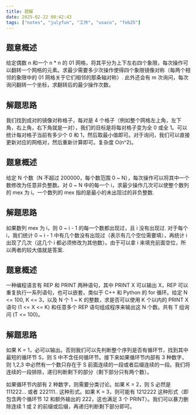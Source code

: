 ```yaml
---
title: 题解
date: 2025-02-22 00:42:43
tags: ["notes", "julyfun", "工作", "usaco", "feb25"]
---
```

## 题意概述

给定偶数 n 和一个 n * n 的 01 网格，将其平分为上下左右四个象限，每次操作可以翻转一个网格的元素。求最少需要多少次操作使得四个象限镜像对称（每两个相邻的象限中的 01 网格关于它们相邻的那条轴对称）. 此外还会有 m 次询问，每次询问翻转一个坐标，求翻转后的最少操作次数。

## 解题思路

我们找到成对的镜像对称格子，每对是 4 个格子（例如整个网格左上角，左下角，右上角，右下角就是一对），我们的目标是将每对格子变为全 0 或全 1。可以统计每对格子当前有多少个 0 和 1，然后取最小值即可。对于询问，我们可以直接更新对应的网格对，然后重新计算即可。复杂度 O(n^2)。

## 题意概述

给定 N 个数（N 不超过 200000，每个数范围 0 ~ N），每次操作可以将其中一个数修改为任意非负整数。对 0 ~ N 中的每一个 i，求最少操作几次可以使整个数列的 mex 为 i。一个数列的 mex 指的是最小的未出现过的非负整数.

## 解题思路

如果数列 mex 为 i，则 0 ~ i - 1 的每一个数都出现过，且 i 没有出现过. 对于每个 i，我们统计 0 ~ i - 1 中有几个数没有出现过（表示有几个空位需要填），再统计 i 出现了几次（这几个 i 都必须修改为其他数）。由于可以拿 i 来填充前面空位，所以两者的较大值就是答案.

## 题意概述

一种编程语言有 REP 和 PRINT 两种语句，其中 PRINT X 可以输出 X，REP 可以重复执行一系列语句，也可以嵌套，类似于 C++ 和 Python 的 for 循环。给定 N <= 100, K <= 3，以及 N 个 1 ~ K 的整数，求是否可以使用 K 个以内的 PRINT X 语句 (1 <= X <= K) 和任意多个 REP 语句组成程序来输出这 N 个数。共有 T 组询问 (T <= 100)。

## 解题思路

如果 K = 1，必可以输出。否则我们可以先判断整个序列是否有循环节，找到其中最短的循环节 S，则 S 中不含任何循环节。接下来如果循环节内部有 3 种数字，则 1,2,3 中必然有一个数只存在于 S 前面连续的一段或者后缀连续的一段。我们将连续的一段排除，递归判断剩下的部分（剩下部分只有两个数）。

如果循环节内部有 2 种数字，则需要分类讨论。如果 K = 2，则 S 必然是 111222... 或者 222111.. 这种形式。如果 K = 3，则可能有 1212222 这种形式（即包含两个循环节 12 和额外输出的 222，这也满足 3 个 PRINT）。我们可以暴力删除连续 1 或 2 的前缀或后缀，再递归判断剩下部分即可。
